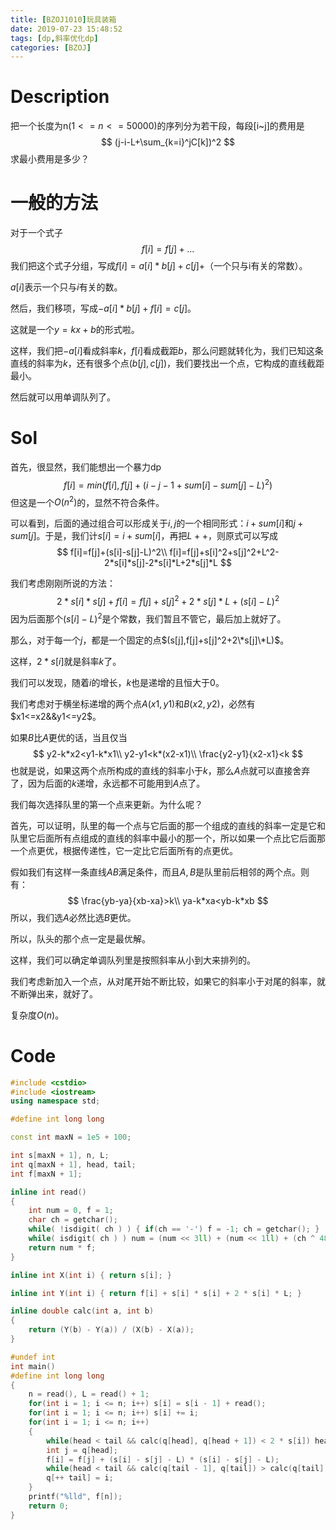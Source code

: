 ```yaml
---
title: [BZOJ1010]玩具装箱
date: 2019-07-23 15:48:52
tags: [dp,斜率优化dp]
categories: [BZOJ]
---
```


# Description

把一个长度为n($1<=n<=50000$)的序列分为若干段，每段[i~j]的费用是
$$
(j-i-L+\sum_{k=i}^jC[k])^2
$$
求最小费用是多少？

<!--more-->


# 一般的方法

对于一个式子
$$
f[i]=f[j]+...
$$
我们把这个式子分组，写成$f[i]=a[i]*b[j]+c[j]+$（一个只与i有关的常数）。

$a[i]$表示一个只与$i$有关的数。

然后，我们移项，写成$-a[i]*b[j]+f[i]=c[j]$。

这就是一个$y=kx+b$的形式啦。

这样，我们把$-a[i]$看成斜率$k$，$f[i]$看成截距$b$，那么问题就转化为，我们已知这条直线的斜率为$k$，还有很多个点$(b[j],c[j])$，我们要找出一个点，它构成的直线截距最小。

然后就可以用单调队列了。

# Sol

首先，很显然，我们能想出一个暴力dp
$$
f[i]=min(f[i],f[j]+(i-j-1+sum[i]-sum[j]-L)^2)
$$
但这是一个$O(n^2)$的，显然不符合条件。

可以看到，后面的通过组合可以形成关于$i,j$的一个相同形式：$i+sum[i]$和$j+sum[j]$。于是，我们计$s[i]=i+sum[i]$，再把$L++$，则原式可以写成
$$
f[i]=f[j]+(s[i]-s[j]-L)^2\\
f[i]=f[j]+s[i]^2+s[j]^2+L^2-2*s[i]*s[j]-2*s[i]*L+2*s[j]*L
$$

我们考虑刚刚所说的方法：
$$
2*s[i]*s[j]+f[i]=f[j]+s[j]^2+2*s[j]*L+(s[i]-L)^2
$$
因为后面那个$(s[i]-L)^2$是个常数，我们暂且不管它，最后加上就好了。

那么，对于每一个$j$，都是一个固定的点$(s[j],f[j]+s[j]^2+2\*s[j]\*L)$。

这样，$2*s[i]$就是斜率$k$了。

我们可以发现，随着$i$的增长，$k$也是递增的且恒大于0。

我们考虑对于横坐标递增的两个点$A(x1,y1)$和$B(x2,y2)$，必然有$x1<=x2&&y1<=y2$。

如果$B$比$A$更优的话，当且仅当
$$
y2-k*x2<y1-k*x1\\
y2-y1<k*(x2-x1)\\
\frac{y2-y1}{x2-x1}<k
$$
也就是说，如果这两个点所构成的直线的斜率小于$k$，那么$A$点就可以直接舍弃了，因为后面的$k$递增，永远都不可能用到$A$点了。

我们每次选择队里的第一个点来更新。为什么呢？

首先，可以证明，队里的每一个点与它后面的那一个组成的直线的斜率一定是它和队里它后面所有点组成的直线的斜率中最小的那一个，所以如果一个点比它后面那一个点更优，根据传递性，它一定比它后面所有的点更优。

假如我们有这样一条直线$AB$满足条件，而且$A,B$是队里前后相邻的两个点。则有：
$$
\frac{yb-ya}{xb-xa}>k\\
ya-k*xa<yb-k*xb
$$
所以，我们选$A$必然比选$B$更优。

所以，队头的那个点一定是最优解。

这样，我们可以确定单调队列里是按照斜率从小到大来排列的。

我们考虑新加入一个点，从对尾开始不断比较，如果它的斜率小于对尾的斜率，就不断弹出来，就好了。

复杂度$O(n)$。

# Code

```c++
#include <cstdio>
#include <iostream>
using namespace std;

#define int long long

const int maxN = 1e5 + 100;

int s[maxN + 1], n, L;
int q[maxN + 1], head, tail;
int f[maxN + 1];

inline int read()
{
	int num = 0, f = 1;
	char ch = getchar();
	while( !isdigit( ch ) ) { if(ch == '-') f = -1; ch = getchar(); }
	while( isdigit( ch ) ) num = (num << 3ll) + (num << 1ll) + (ch ^ 48), ch = getchar();
	return num * f;
}

inline int X(int i) { return s[i]; }

inline int Y(int i) { return f[i] + s[i] * s[i] + 2 * s[i] * L; }

inline double calc(int a, int b)
{
	return (Y(b) - Y(a)) / (X(b) - X(a));
}

#undef int
int main()
#define int long long
{
	n = read(), L = read() + 1;
	for(int i = 1; i <= n; i++) s[i] = s[i - 1] + read();
	for(int i = 1; i <= n; i++) s[i] += i; 
	for(int i = 1; i <= n; i++)
	{
		while(head < tail && calc(q[head], q[head + 1]) < 2 * s[i]) head ++;
		int j = q[head];
		f[i] = f[j] + (s[i] - s[j] - L) * (s[i] - s[j] - L);
		while(head < tail && calc(q[tail - 1], q[tail]) > calc(q[tail], i)) tail --;
		q[++ tail] = i;
	}
	printf("%lld", f[n]);
	return 0;
} 
```














